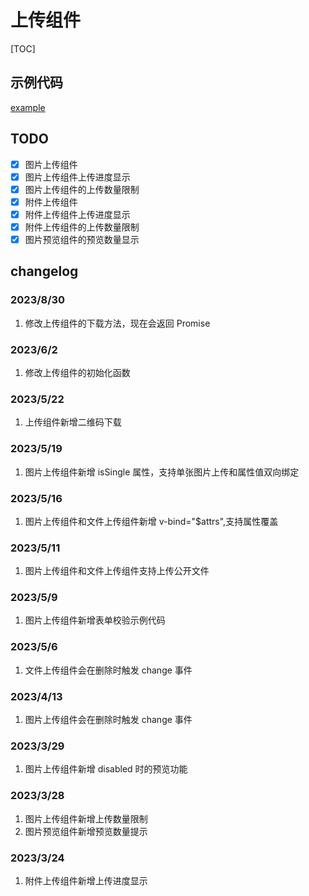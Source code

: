 # 上传组件

[TOC]

## 示例代码

[example](./example.vue)

## TODO

- [x] 图片上传组件
- [x] 图片上传组件上传进度显示
- [x] 图片上传组件的上传数量限制
- [x] 附件上传组件
- [x] 附件上传组件上传进度显示
- [x] 附件上传组件的上传数量限制
- [x] 图片预览组件的预览数量显示

## changelog

### 2023/8/30

1. 修改上传组件的下载方法，现在会返回 Promise

### 2023/6/2

1. 修改上传组件的初始化函数

### 2023/5/22

1. 上传组件新增二维码下载

### 2023/5/19

1. 图片上传组件新增 isSingle 属性，支持单张图片上传和属性值双向绑定

### 2023/5/16

1. 图片上传组件和文件上传组件新增 v-bind="$attrs",支持属性覆盖

### 2023/5/11

1. 图片上传组件和文件上传组件支持上传公开文件

### 2023/5/9

1. 图片上传组件新增表单校验示例代码

### 2023/5/6

1. 文件上传组件会在删除时触发 change 事件

### 2023/4/13

1. 图片上传组件会在删除时触发 change 事件

### 2023/3/29

1. 图片上传组件新增 disabled 时的预览功能

### 2023/3/28

1. 图片上传组件新增上传数量限制
2. 图片预览组件新增预览数量提示

### 2023/3/24

1. 附件上传组件新增上传进度显示
